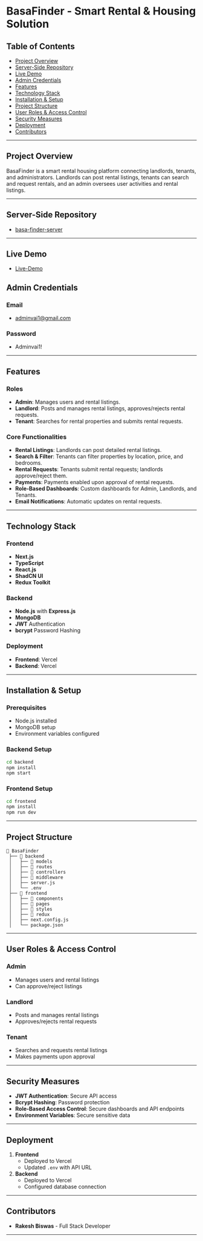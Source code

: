 # BasaFinder - Smart Rental & Housing Solution

## Table of Contents
- [Project Overview](#project-overview)
- [Server-Side Repository](#Server-Side-Repository)
- [Live Demo](#Live-Demo)
- [Admin Credentials](#Admin-Credentials)
- [Features](#features)
- [Technology Stack](#technology-stack)
- [Installation & Setup](#installation--setup)
- [Project Structure](#project-structure)
- [User Roles & Access Control](#user-roles--access-control)
- [Security Measures](#security-measures)
- [Deployment](#deployment)
- [Contributors](#contributors)

---

## Project Overview
BasaFinder is a smart rental housing platform connecting landlords, tenants, and administrators. Landlords can post rental listings, tenants can search and request rentals, and an admin oversees user activities and rental listings.

---

## Server-Side Repository
- [basa-finder-server](https://github.com/Rakesh01999/basa-finder-server)

---

## Live Demo
- [Live-Demo](https://basa-finder-next.vercel.app/)


## Admin Credentials

### Email
- adminvai1@gmail.com

### Password 
- Adminvai1!

---

## Features
### Roles
- **Admin**: Manages users and rental listings.
- **Landlord**: Posts and manages rental listings, approves/rejects rental requests.
- **Tenant**: Searches for rental properties and submits rental requests.

### Core Functionalities
- **Rental Listings**: Landlords can post detailed rental listings.
- **Search & Filter**: Tenants can filter properties by location, price, and bedrooms.
- **Rental Requests**: Tenants submit rental requests; landlords approve/reject them.
- **Payments**: Payments enabled upon approval of rental requests.
- **Role-Based Dashboards**: Custom dashboards for Admin, Landlords, and Tenants.
- **Email Notifications**: Automatic updates on rental requests.

---

## Technology Stack
### Frontend
- **Next.js**
- **TypeScript**
- **React.js**
- **ShadCN UI**
- **Redux Toolkit**

### Backend
- **Node.js** with **Express.js**
- **MongoDB**
- **JWT** Authentication
- **bcrypt** Password Hashing

### Deployment
- **Frontend**: Vercel
- **Backend**: Vercel

---

## Installation & Setup
### Prerequisites
- Node.js installed
- MongoDB setup
- Environment variables configured

### Backend Setup
```sh
cd backend
npm install
npm start
```

### Frontend Setup
```sh
cd frontend
npm install
npm run dev
```

---


## Project Structure
```
📂 BasaFinder
 ├── 📂 backend
 │   ├── 📂 models
 │   ├── 📂 routes
 │   ├── 📂 controllers
 │   ├── 📂 middleware
 │   ├── server.js
 │   └── .env
 ├── 📂 frontend
 │   ├── 📂 components
 │   ├── 📂 pages
 │   ├── 📂 styles
 │   ├── 📂 redux
 │   ├── next.config.js
 │   └── package.json
```

---

## User Roles & Access Control
### Admin
- Manages users and rental listings
- Can approve/reject listings

### Landlord
- Posts and manages rental listings
- Approves/rejects rental requests

### Tenant
- Searches and requests rental listings
- Makes payments upon approval

---

## Security Measures
- **JWT Authentication**: Secure API access
- **Bcrypt Hashing**: Password protection
- **Role-Based Access Control**: Secure dashboards and API endpoints
- **Environment Variables**: Secure sensitive data

---

## Deployment
1. **Frontend**
   - Deployed to Vercel
   - Updated `.env` with API URL
2. **Backend**
   - Deployed to Vercel
   - Configured database connection

---

## Contributors
- **Rakesh Biswas** - Full Stack Developer

---

